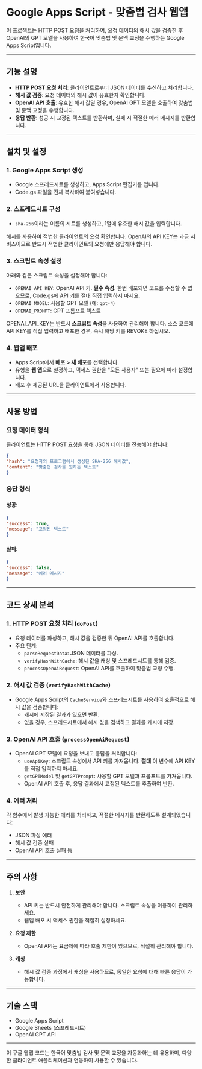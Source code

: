 # Google Apps Script - 맞춤법 검사 웹앱

이 프로젝트는 HTTP POST 요청을 처리하여, 요청 데이터의 해시 값을 검증한 후 OpenAI의 GPT 모델을 사용하여 한국어 맞춤법 및 문맥 교정을 수행하는 Google Apps Script입니다.

---

## **기능 설명**

- **HTTP POST 요청 처리**: 클라이언트로부터 JSON 데이터를 수신하고 처리합니다.
- **해시 값 검증**: 요청 데이터의 해시 값이 유효한지 확인합니다.
- **OpenAI API 호출**: 유효한 해시 값일 경우, OpenAI GPT 모델을 호출하여 맞춤법 및 문맥 교정을 수행합니다.
- **응답 반환**: 성공 시 교정된 텍스트를 반환하며, 실패 시 적절한 에러 메시지를 반환합니다.

---

## **설치 및 설정**

### 1. Google Apps Script 생성
- Google 스프레드시트를 생성하고, Apps Script 편집기를 엽니다.
- Code.gs 파일을 전체 복사하여 붙여넣습니다.

### 2. 스프레드시트 구성
- `sha-256`이라는 이름의 시트를 생성하고, 1열에 유효한 해시 값을 입력합니다.

해시를 사용하여 적법한 클라이언트의 요청 확인합니다. OpenAI의 API KEY는 과금 서비스이므로 반드시 적법한 클라이언트의 요청에만 응답해야 합니다.

### 3. 스크립트 속성 설정
아래와 같은 스크립트 속성을 설정해야 합니다:
- `OPENAI_API_KEY`: OpenAI API 키. **필수 속성**. 한번 배포되면 코드를 수정할 수 없으므로, Code.gs에 API 키를 절대 직접 입력하지 마세요.
- `OPENAI_MODEL`: 사용할 GPT 모델 (예: `gpt-4`)
- `OPENAI_PROMPT`: GPT 프롬프트 텍스트

OPENAI_API_KEY는 반드시 **스크립트 속성**을 사용하여 관리해야 합니다. 소스 코드에 API KEY를 직접 입력하고 배포한 경우, 즉시 해당 키를 REVOKE 하십시오. 

### 4. 웹앱 배포
- Apps Script에서 **배포 > 새 배포**를 선택합니다.
- 유형을 **웹 앱**으로 설정하고, 액세스 권한을 "모든 사용자" 또는 필요에 따라 설정합니다.
- 배포 후 제공된 URL을 클라이언트에서 사용합니다.

---

## **사용 방법**

### 요청 데이터 형식
클라이언트는 HTTP POST 요청을 통해 JSON 데이터를 전송해야 합니다:

``` json
{
"hash": "요청자의 프로그램에서 생성된 SHA-256 해시값",
"content": "맞춤법 검사를 원하는 텍스트"
}
```

### 응답 형식
#### 성공:

``` json
{
"success": true,
"message": "교정된 텍스트"
}
```

#### 실패:
``` json
{
"success": false,
"message": "에러 메시지"
}
```

---

## **코드 상세 분석**

### **1. HTTP POST 요청 처리 (`doPost`)**
- 요청 데이터를 파싱하고, 해시 값을 검증한 뒤 OpenAI API를 호출합니다.
- 주요 단계:
  - `parseRequestData`: JSON 데이터를 파싱.
  - `verifyHashWithCache`: 해시 값을 캐싱 및 스프레드시트를 통해 검증.
  - `processOpenAiRequest`: OpenAI API를 호출하여 맞춤법 교정 수행.

### **2. 해시 값 검증 (`verifyHashWithCache`)**
- Google Apps Script의 `CacheService`와 스프레드시트를 사용하여 효율적으로 해시 값을 검증합니다:
  - 캐시에 저장된 결과가 있으면 반환.
  - 없을 경우, 스프레드시트에서 해시 값을 검색하고 결과를 캐시에 저장.

### **3. OpenAI API 호출 (`processOpenAiRequest`)**
- OpenAI GPT 모델에 요청을 보내고 응답을 처리합니다:
  - `useApiKey`: 스크립트 속성에서 API 키를 가져옵니다. **절대** 이 변수에 API KEY를 직접 입력하지 마세요.
  - `getGPTModel` 및 `getGPTPrompt`: 사용할 GPT 모델과 프롬프트를 가져옵니다.
  - OpenAI API 호출 후, 응답 결과에서 교정된 텍스트를 추출하여 반환.

### **4. 에러 처리**
각 함수에서 발생 가능한 에러를 처리하고, 적절한 메시지를 반환하도록 설계되었습니다:
- JSON 파싱 에러
- 해시 값 검증 실패
- OpenAI API 호출 실패 등

---

## **주의 사항**

1. **보안**
   - API 키는 반드시 안전하게 관리해야 합니다. 스크립트 속성을 이용하여 관리하세요.
   - 웹앱 배포 시 액세스 권한을 적절히 설정하세요.

2. **요청 제한**
   - OpenAI API는 요금제에 따라 호출 제한이 있으므로, 적절히 관리해야 합니다.

3. **캐싱**
   - 해시 값 검증 과정에서 캐싱을 사용하므로, 동일한 요청에 대해 빠른 응답이 가능합니다.

---

## **기술 스택**

- Google Apps Script
- Google Sheets (스프레드시트)
- OpenAI GPT API

---

이 구글 웹앱 코드는 한국어 맞춤법 검사 및 문맥 교정을 자동화하는 데 유용하며, 다양한 클라이언트 애플리케이션과 연동하여 사용할 수 있습니다.